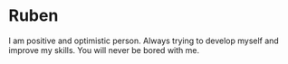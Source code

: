 # Ruben
 I am positive and optimistic person. Always trying to develop myself and improve my skills. You will never be bored with me.
